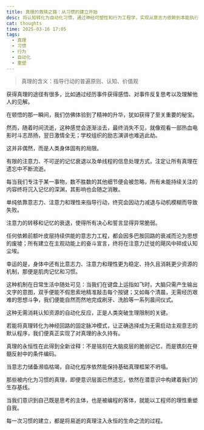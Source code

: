 ```yaml
---
title: 真理的救赎之路：从习惯的建立开始
desc: 将认知转化为自动化习惯，通过神经可塑性和行为工程学，实现从意志力依赖到本能执行的思维升级
cat: thoughts
time: 2025-03-16 17:05
tags:
  - 真理
  - 习惯
  - 行为
  - 自动化
  - 重塑
---
```


> 真理的含义：指导行动的普遍原则、认知、价值观

获得真理的途径有很多，比如通过经历事件获得感悟、对事件反复思考以及理解他人的见解。

在顿悟的那一瞬间，我们仿佛体验到了精神的升华，犹如获得了至关重要的秘宝。

然而，随着时间流逝，这种感觉会逐渐淡去，最终消失不见，就像观看一部热血电影时斗志昂扬，翌日激情全无；学校组织的励志演讲也难逃此劫。

这并非偶然，而是人类身体固有的局限。

有限的注意力、不可逆的记忆衰退以及单线程的信息处理方式，注定让所有真理在遗忘中不断流逝。

每当我们专注于某一事物，数不胜数的其他细节便会被忽略，所有未能持续关注的内容终将沉入记忆的深渊，其影响也会随之消散。

单纯依靠意志力、注意力和理性来指导行动，终究会因动力减退与动机模糊而导致失败。

注意力的转移和记忆的衰退，使得所有决心和誓言显得异常脆弱。

任何依赖前额叶皮层持续供能的意志力工程，都会因多巴胺回路的衰减而沦为思想的废墟；所有建立在主观动能上的奋斗宣言，终将在注意力迁徙的飓风中碎成认知尘埃。

幸运的是，身体中还有比意志力、注意力和理性更为稳定、持久且消耗更少资源的机制，那便是肌肉记忆和习惯。

这种机制在日常生活中随处可见：当我们在键盘上运指如飞时，大脑只需产生输出文字的意图，双手便能不假思索地精准敲击每个按键；又如每个清晨，无需经历艰难的思想斗争，我们便能自然而然地完成刷牙、洗脸等一系列晨间仪式。

这种无需消耗认知资源的自动化反应，正是人类突破生理限制的关键。

若能将真理转化为神经回路的固定脉冲模式，让正确选择成为无需启动主观意志的默认程序，我们便真正实现了对真理的永久持有。

真理的永恒性在此得到全新诠释：不是铭刻在大脑皮层的脆弱记忆，而是镌刻在脊髓反射中的条件编码。

当意志力储备濒临枯竭，自动化程序依然能保持基础真理框架不坍塌。

那些被内化为习惯的真理，即便意识层面已然遗忘，依然在潜意识中构建着我们的生存基线。

当我们意识到自己既是思考的主体，也是被编程的客体，就能以工程师的理性重塑自我。

每一次习惯的建立，都是将易逝的真理注入永恒的生命之流的过程。
